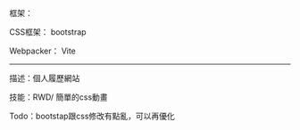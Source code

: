 框架：

CSS框架： bootstrap

Webpacker： Vite

----------------------------------------------------------------------
描述：個人履歷網站

技能：RWD/ 簡單的css動畫

Todo：bootstap跟css修改有點亂，可以再優化
